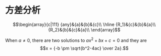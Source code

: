 # 方差分析

$$\begin{array}{c|111}
{any}&{a}&{b}&{c}\\
\hline
{R_1}&{c}&{b}&{a}\\
{R_2}&{b}&{c}&{a}\\
\end{array}$$


When $a \ne 0$, there are two solutions to $ax^2 + bx + c = 0$ and they are
$$x = {-b \pm \sqrt{b^2-4ac} \over 2a}.$$
